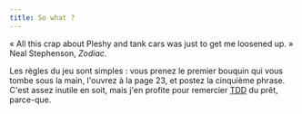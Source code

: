 ```yaml
---
title: So what ?
---
```


« All this crap about Pleshy and tank cars was just to get me loosened up. »  
Neal Stephenson, _Zodiac_.

Les règles du jeu sont simples : vous prenez le premier bouquin qui vous tombe
sous la main, l'ouvrez à la page 23, et postez la cinquième phrase. C'est
assez inutile en soit, mais j'en profite pour remercier
[TDD](http://www.tddsworld.com/blogs/eapc) du prêt, parce-que.


